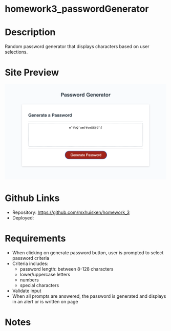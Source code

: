 # homework3_passwordGenerator

# Description
Random password generator that displays characters based on user selections. 

# Site Preview
<p>
    <img src="./assets/js-password.png" >
</p>

# Github Links 
- Repository: https://github.com/mxhuisken/homework_3
- Deployed: 

# Requirements 
- When clicking on generate password button, user is prompted to select password criteria 
- Criteria includes: 
    - password length: between 8-128 characters
    - lower/uppercase letters
    - numbers 
    - special characters 
- Validate input
- When all prompts are answered, the password is generated and displays in an alert or is written on page

# Notes
